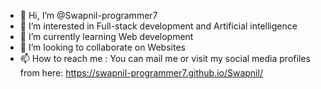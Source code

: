 - 👋 Hi, I’m @Swapnil-programmer7
- 👀 I’m interested in Full-stack development and Artificial intelligence
- 🌱 I’m currently learning Web development
- 💞️ I’m looking to collaborate on Websites
- 📫 How to reach me : You can mail me or visit my social media profiles from here: https://swapnil-programmer7.github.io/Swapnil/


<!---
Swapnil-programmer7/Swapnil-programmer7 is a ✨ special ✨ repository because its `README.md` (this file) appears on your GitHub profile.
You can click the Preview link to take a look at your changes.
--->
